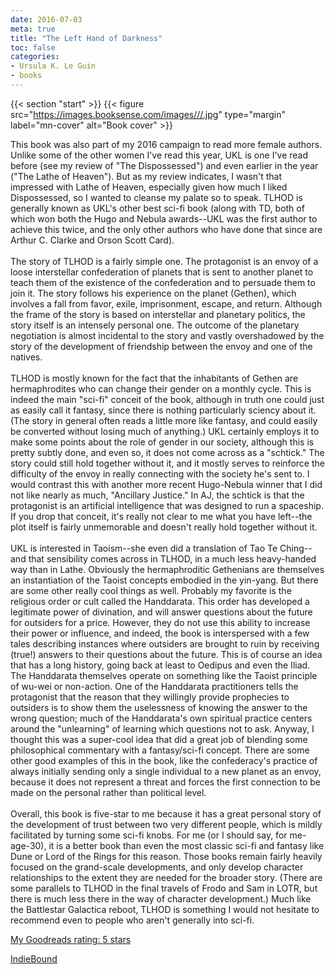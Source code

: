 ```yaml
---
date: 2016-07-03
meta: true
title: "The Left Hand of Darkness"
toc: false
categories:
- Ursula K. Le Guin
- books
---
```


{{< section "start" >}}
{{< figure src="https://images.booksense.com/images///.jpg" type="margin" label="mn-cover" alt="Book cover" >}}

This book was also part of my 2016 campaign to read more female authors. Unlike some of the other women I've read this year, UKL is one I've read before (see my review of "The Dispossessed") and even earlier in the year ("The Lathe of Heaven"). But as my review indicates, I wasn't that impressed with Lathe of Heaven, especially given how much I liked Dispossessed, so I wanted to cleanse my palate so to speak. TLHOD is generally known as UKL's other best sci-fi book (along with TD, both of which won both the Hugo and Nebula awards--UKL was the first author to achieve this twice, and the only other authors who have done that since are Arthur C. Clarke and Orson Scott Card). <br /><br />The story of TLHOD is a fairly simple one. The protagonist is an envoy of a loose interstellar confederation of planets that is sent to another planet to teach them of the existence of the confederation and to persuade them to join it. The story follows his experience on the planet (Gethen), which involves a fall from favor, exile, imprisonment, escape, and return. Although the frame of the story is based on interstellar and planetary politics, the story itself is an intensely personal one. The outcome of the planetary negotiation is almost incidental to the story and vastly overshadowed by the story of the development of friendship between the envoy and one of the natives. <br /><br />TLHOD is mostly known for the fact that the inhabitants of Gethen are hermaphrodites who can change their gender on a monthly cycle. This is indeed the main "sci-fi" conceit of the book, although in truth one could just as easily call it fantasy, since there is nothing particularly sciency about it. (The story in general often reads a little more like fantasy, and could easily be converted without losing much of anything.) UKL certainly employs it to make some points about the role of gender in our society, although this is pretty subtly done, and even so, it does not come across as a "schtick." The story could still hold together without it, and it mostly serves to reinforce the difficulty of the envoy in really connecting with the society he's sent to. I would contrast this with another more recent Hugo-Nebula winner that I did not like nearly as much, "Ancillary Justice." In AJ, the schtick is that the protagonist is an artificial intelligence that was designed to run a spaceship. If you drop that conceit, it's really not clear to me what you have left--the plot itself is fairly unmemorable and doesn't really hold together without it. <br /><br />UKL is interested in Taoism--she even did a translation of Tao Te Ching--and that sensibility comes across in TLHOD, in a much less heavy-handed way than in Lathe. Obviously the hermaphroditic Gethenians are themselves an instantiation of the Taoist concepts embodied in the yin-yang. But there are some other really cool things as well. Probably my favorite is the religious order or cult called the Handdarata. This order has developed a legitimate power of divination, and will answer questions about the future for outsiders for a price. However, they do not use this ability to increase their power or influence, and indeed, the book is interspersed with a few tales describing instances where outsiders are brought to ruin by receiving (true!) answers to their questions about the future. This is of course an idea that has a long history, going back at least to Oedipus and even the Iliad. The Handdarata themselves operate on something like the Taoist principle of wu-wei or non-action. One of the Handdarata practitioners tells the protagonist that the reason that they willingly provide prophecies to outsiders is to show them the uselessness of knowing the answer to the wrong question; much of the Handdarata's own spiritual practice centers around the "unlearning" of learning which questions not to ask. Anyway, I thought this was a super-cool idea that did a great job of blending some philosophical commentary with a fantasy/sci-fi concept. There are some other good examples of this in the book, like the confederacy's practice of always initially sending only a single individual to a new planet as an envoy, because it does not represent a threat and forces the first connection to be made on the personal rather than political level. <br /><br />Overall, this book is five-star to me because it has a great personal story of the development of trust between two very different people, which is mildly facilitated by turning some sci-fi knobs. For me (or I should say, for me-age-30), it is a better book than even the most classic sci-fi and fantasy like Dune or Lord of the Rings for this reason. Those books remain fairly heavily focused on the grand-scale developments, and only develop character relationships to the extent they are needed for the broader story. (There are some parallels to TLHOD in the final travels of Frodo and Sam in LOTR, but there is much less there in the way of character development.) Much like the Battlestar Galactica reboot, TLHOD is something I would not hesitate to recommend even to people who aren't generally into sci-fi.

[My Goodreads rating: 5 stars](https://www.goodreads.com/review/show/1678478055)  

[IndieBound](https://www.indiebound.org/book/)
